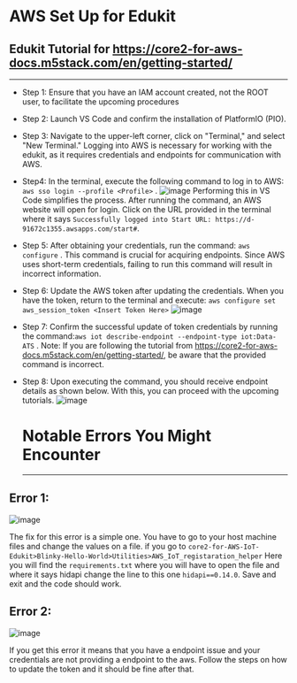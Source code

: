 # AWS Set Up for Edukit
## Edukit Tutorial for https://core2-for-aws-docs.m5stack.com/en/getting-started/
------------------------------------------------------------------------------------
- Step 1: Ensure that you have an IAM account created, not the ROOT user, to facilitate the upcoming procedures
- Step 2: Launch VS Code and confirm the installation of PlatformIO (PIO).
- Step 3: Navigate to the upper-left corner, click on "Terminal," and select "New Terminal." Logging into AWS is necessary for working with the edukit, as it requires credentials and endpoints for communication with AWS.
- Step4: In the terminal, execute the following command to log in to AWS: `aws sso login --profile <Profile>` .
![image](https://github.com/NightNovas/AWS-SDP-2023/assets/62362854/cb2b3798-d9da-43db-9079-3f5934700e49)
Performing this in VS Code simplifies the process. After running the command, an AWS website will open for login. Click on the URL provided in the terminal where it says `Successfully logged into Start URL: https://d-91672c1355.awsapps.com/start#`.
- Step 5: After obtaining your credentials, run the command: `aws configure` . This command is crucial for acquiring endpoints. Since AWS uses short-term credentials, failing to run this command will result in incorrect information.
- Step 6:  Update the AWS token after updating the credentials. When you have the token, return to the terminal and execute: `aws configure set aws_session_token <Insert Token Here>`
  ![image](https://github.com/NightNovas/AWS-SDP-2023/assets/62362854/94947643-76a7-4bdd-bdf0-6835e92ad34d)

- Step 7: Confirm the successful update of token credentials by running the command:`aws iot describe-endpoint --endpoint-type iot:Data-ATS` . Note: If you are following the tutorial from https://core2-for-aws-docs.m5stack.com/en/getting-started/, be aware that the provided command is incorrect.
- Step 8: Upon executing the command, you should receive endpoint details as shown below. With this, you can proceed with the upcoming tutorials.
  ![image](https://github.com/NightNovas/AWS-SDP-2023/assets/62362854/3d8a4cc0-942f-483d-8711-dc1f999beab6)

  # Notable Errors You Might Encounter
   ------------------------------------------------------------------------------------
## Error 1:

![image](https://github.com/NightNovas/AWS-SDP-2023/assets/62362854/cd7ea877-b57a-487e-bb80-e0e8de997af8)

The fix for this error is a simple one. You have to go to your host machine files and change the values on a file. 
if you go to `core2-for-AWS-IoT-Edukit>Blinky-Hello-World>Utilities>AWS_IoT_registaration_helper` Here you will find the `requirements.txt` where you will have to open the file and where it says hidapi change the line to this one `hidapi==0.14.0`. Save and exit and the code should work.

## Error 2:

![image](https://github.com/NightNovas/AWS-SDP-2023/assets/62362854/92d53a88-dfcd-4740-9502-751c250cb31c)

If you get this error it means that you have a endpoint issue and your credentials are not providing a endpoint to the aws. Follow the steps on how to update the token and it should be fine after that.

